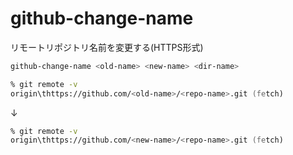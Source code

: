 # github-change-name

リモートリポジトリ名前を変更する(HTTPS形式)


```zsh
github-change-name <old-name> <new-name> <dir-name>
```
```zsh
% git remote -v
origin\thttps://github.com/<old-name>/<repo-name>.git (fetch)
```
↓ 
```zsh
% git remote -v
origin\thttps://github.com/<new-name>/<repo-name>.git (fetch)
```
